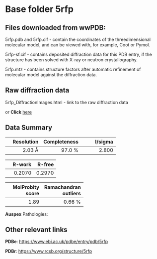 # Base folder 5rfp

## Files downloaded from wwPDB:

5rfp.pdb and 5rfp.cif - contain the coordinates of the threedimensional molecular model, and can be viewed with, for example, Coot or Pymol.

5rfp-sf.cif - contains deposited diffraction data for this PDB entry, if the structure has been solved with X-ray or neutron crystallography.

5rfp.mtz - contains structure factors after automatic refinement of molecular model against the diffraction data.

## Raw diffraction data

5rfp_DiffractionImages.html - link to the raw diffraction data 

or **Click** [here](https://zenodo.org/record/3731502) 

## Data Summary
|   | Resolution | Completeness| I/sigma |
|---|-------------:|----------------:|--------------:|
|   |2.03 Å|97.0  %|<img width=50/>2.800|

|   | **R-work**| **R-free**   
|---|-------------:|----------------:|           
||0.2070|0.2970|

|   |**MolProbity<br>score**| **Ramachandran<br>outliers** 
|---|-------------:|----------------:|
||1.89|0.66 %|

**Auspex** Pathologies: 

 

## Other relevant links 
**PDBe**:  https://www.ebi.ac.uk/pdbe/entry/pdb/5rfp
 
**PDBr**: https://www.rcsb.org/structure/5rfp 

